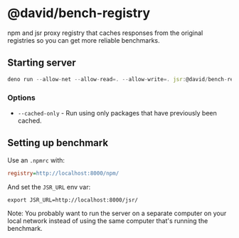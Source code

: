 # @david/bench-registry

npm and jsr proxy registry that caches responses from the original registries so
you can get more reliable benchmarks.

## Starting server

```ts
deno run --allow-net --allow-read=. --allow-write=. jsr:@david/bench-registry/cli
```

### Options

* `--cached-only` - Run using only packages that have previously been cached.

## Setting up benchmark

Use an `.npmrc` with:

```ini
registry=http://localhost:8000/npm/
```

And set the `JSR_URL` env var:

```
export JSR_URL=http://localhost:8000/jsr/
```

Note: You probably want to run the server on a separate computer on your local
network instead of using the same computer that's running the benchmark.
